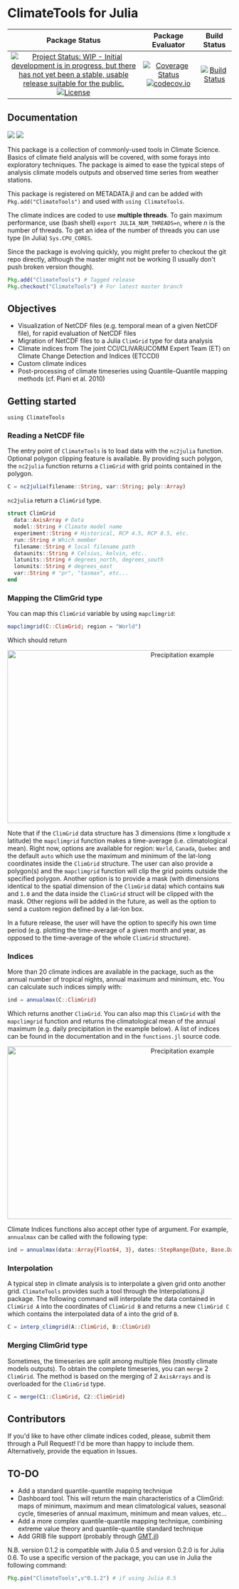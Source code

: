 # ClimateTools for Julia

| **Package Status** | **Package Evaluator** | **Build Status**  |
|:------------------:|:---------------------:|:-----------------:|
| [![Project Status: WIP - Initial development is in progress, but there has not yet been a stable, usable release suitable for the public.](http://www.repostatus.org/badges/latest/wip.svg)](http://www.repostatus.org/#wip) [![License](http://img.shields.io/badge/license-MIT-brightgreen.svg?style=flat)](LICENSE.md) | [![Coverage Status](https://coveralls.io/repos/github/Balinus/ClimateTools.jl/badge.svg?branch=master)](https://coveralls.io/github/Balinus/ClimateTools.jl?branch=master) [![codecov.io](http://codecov.io/github/Balinus/ClimateTools.jl/coverage.svg?branch=master)](http://codecov.io/github/Balinus/ClimateTools.jl?branch=master) | [![Build Status](https://travis-ci.org/Balinus/ClimateTools.jl.svg?branch=master)](https://travis-ci.org/Balinus/ClimateTools.jl)|

## Documentation

[![](https://img.shields.io/badge/docs-stable-blue.svg)](https://balinus.github.io/ClimateTools.jl/stable)
[![](https://img.shields.io/badge/docs-latest-blue.svg)](https://balinus.github.io/ClimateTools.jl/latest)

This package is a collection of commonly-used tools in Climate Science. Basics of climate field analysis will be covered, with some forays into exploratory techniques. The package is aimed to ease the typical steps of analysis climate models outputs and observed time series from weather stations.

This package is registered on METADATA.jl and can be added with `Pkg.add("ClimateTools")` and used with `using ClimateTools`.

The climate indices are coded to use **multiple threads**. To gain maximum performance, use (bash shell) `export JULIA_NUM_THREADS=n`, where _n_ is the number of threads. To get an idea of the number of threads you can use type (in Julia) `Sys.CPU_CORES`.

Since the package is evolving quickly, you might prefer to checkout the git repo directly, although the master might not be working (I usually don't push broken version though).

```julia
Pkg.add("ClimateTools") # Tagged release
Pkg.checkout("ClimateTools") # For latest master branch
```

## Objectives

* Visualization of NetCDF files (e.g. temporal mean of a given NetCDF file), for rapid evaluation of NetCDF files
* Migration of NetCDF files to a Julia `ClimGrid` type for data analysis
* Climate indices from The joint CCl/CLIVAR/JCOMM Expert Team (ET) on Climate Change Detection and Indices (ETCCDI)
* Custom climate indices
* Post-processing of climate timeseries using Quantile-Quantile mapping methods (cf. Piani et al. 2010)

## Getting started

`using ClimateTools`

### Reading a NetCDF file

The entry point of `ClimateTools` is to load data with the `nc2julia` function. Optional polygon clipping feature is available. By providing such polygon, the `nc2julia` function  returns a `ClimGrid` with grid points contained in the polygon.

```julia
C = nc2julia(filename::String, var::String; poly::Array)
```

`nc2julia` return a `ClimGrid` type.

```julia
struct ClimGrid
  data::AxisArray # Data
  model::String # Climate model name
  experiment::String # Historical, RCP 4.5, RCP 8.5, etc.
  run::String # Which member
  filename::String # local filename path
  dataunits::String # Celsius, kelvin, etc..
  latunits::String # degrees_north, degrees_south
  lonunits::String # degrees_east
  var::String # "pr", "tasmax", etc...
end
```

### Mapping the ClimGrid type

You can map this `ClimGrid` variable by using `mapclimgrid`:
```julia
mapclimgrid(C::ClimGrid; region = "World")
```

Which should return

<p align="center">
  <img src="https://cloud.githubusercontent.com/assets/3630311/23712122/e97bd322-03ef-11e7-93da-749c961c4070.png?raw=true" width="771" height="388" alt="Precipitation example"/>
</p>

Note that if the `ClimGrid` data structure has 3 dimensions (time x longitude x latitude) the `mapclimgrid` function makes a time-average (i.e. climatological mean). Right now, options are available for region: `World`, `Canada`, `Quebec` and the default `auto` which use the maximum and minimum of the lat-long coordinates inside the `ClimGrid` structure. The user can also provide a polygon(s) and the `mapclimgrid` function will clip the grid points outside the specified polygon. Another option is to provide a mask (with dimensions identical to the spatial dimension of the `ClimGrid` data) which contains `NaN` and `1.0` and the data inside the `ClimGrid` struct will be clipped with the mask. Other regions will be added in the future, as well as the option to send a custom region defined by a lat-lon box.

In a future release, the user will have the option to specify his own time period (e.g. plotting the time-average of a given month and year, as opposed to the time-average of the whole `ClimGrid` structure).

### Indices

More than 20 climate indices are available in the package, such as the annual number of tropical nights, annual maximum and minimum, etc. You can calculate such indices simply with:

```julia
ind = annualmax(C::ClimGrid)
```

Which returns another `ClimGrid`. You can also map this `ClimGrid` with the `mapclimgrid` function and returns the climatological mean of the annual maximum (e.g. daily precipitation in the example below). A list of indices can be found in the documentation and in the `functions.jl` source code.

<p align="center">
  <img src="https://cloud.githubusercontent.com/assets/3630311/23873133/59b85c08-0807-11e7-967b-7cc7d28aada0.png?raw=true" width="771" height="388" alt="Precipitation example"/>
</p>

Climate Indices functions also accept other type of argument. For example, `annualmax` can be called with the following type:

```julia
ind = annualmax(data::Array{Float64, 3}, dates::StepRange{Date, Base.Dates.Day})
```

### Interpolation

A typical step in climate analysis is to interpolate a given grid onto another grid. `ClimateTools` provides such a tool through the Interpolations.jl package. The following command will interpolate the data contained in `ClimGrid A` into the coordinates of `ClimGrid B` and returns a new `ClimGrid C` which contains the interpolated data of `A` into the grid of `B`.

```julia
C = interp_climgrid(A::ClimGrid, B::ClimGrid)
```

### Merging ClimGrid type

Sometimes, the timeseries are split among multiple files (mostly climate models outputs). To obtain the complete timeseries, you can `merge` 2 `ClimGrid`. The method is based on the merging of 2 `AxisArrays` and is overloaded for the `ClimGrid` type.

```julia
C = merge(C1::ClimGrid, C2::ClimGrid)
```

## Contributors

If you'd like to have other climate indices coded, please, submit them through a Pull Request! I'd be more than happy to include them. Alternatively, provide the equation in Issues.

## TO-DO

* Add a standard quantile-quantile mapping technique
* Dashboard tool. This will return the main characteristics of a ClimGrid: maps of minimum, maximum and mean climatological values, seasonal cycle, timeseries of annual maximum, minimum and mean values, etc...
* Add a more complex quantile-quantile mapping technique, combining extreme value theory and quantile-quantile standard technique
* Add GRIB file support (probably through [GMT.jl](https://github.com/joa-quim/GMT.jl))

N.B. version 0.1.2 is compatible with Julia 0.5 and version 0.2.0 is for Julia 0.6. To use a specific version of the package, you can use in Julia the following command:

```julia
Pkg.pin("ClimateTools",v"0.1.2") # if using Julia 0.5
```
